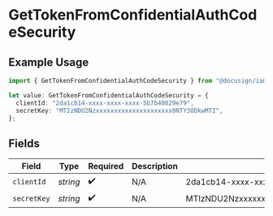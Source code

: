 # GetTokenFromConfidentialAuthCodeSecurity

## Example Usage

```typescript
import { GetTokenFromConfidentialAuthCodeSecurity } from "@docusign/iam-sdk/models/operations";

let value: GetTokenFromConfidentialAuthCodeSecurity = {
  clientId: "2da1cb14-xxxx-xxxx-xxxx-5b7b40829e79",
  secretKey: "MTIzNDU2Nzxxxxxxxxxxxxxxxxxxxxx0NTY3ODkwMTI",
};
```

## Fields

| Field                                       | Type                                        | Required                                    | Description                                 | Example                                     |
| ------------------------------------------- | ------------------------------------------- | ------------------------------------------- | ------------------------------------------- | ------------------------------------------- |
| `clientId`                                  | *string*                                    | :heavy_check_mark:                          | N/A                                         | 2da1cb14-xxxx-xxxx-xxxx-5b7b40829e79        |
| `secretKey`                                 | *string*                                    | :heavy_check_mark:                          | N/A                                         | MTIzNDU2Nzxxxxxxxxxxxxxxxxxxxxx0NTY3ODkwMTI |